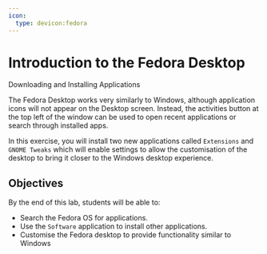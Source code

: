 ```yaml
---
icon:
  type: devicon:fedora
---
```


# Introduction to the Fedora Desktop

Downloading and Installing Applications

The Fedora Desktop works very similarly to Windows, although application icons will not appear on the Desktop screen. Instead, the activities button at the top left of the window can be used to open recent applications or search through installed apps.

In this exercise, you will install two new applications called `Extensions` and `GNOME Tweaks` which will enable settings to allow the customisation of the desktop to bring it closer to the Windows desktop experience. 

## Objectives
By the end of this lab, students will be able to:
- Search the Fedora OS for applications.
- Use the `Software` application to install other applications.
- Customise the Fedora desktop to provide functionality similar to Windows
